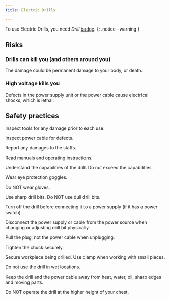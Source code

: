 ```yaml
---
title: Electric Drills

---
```


To use Electric Drills, you need _Drill_ [badge](../../badges/).
{: .notice--warning }

## Risks

### Drills can kill you (and others around you)

The damage could be permanent damage to your body, or death.

### High voltage kills you

Defects in the power supply unit or the power cable cause electrical shocks,
which is lethal.

## Safety practices

Inspect tools for any damage prior to each use.

Inspect power cable for defects.

Report any damages to the staffs.

Read manuals and operating instructions.

Understand the capabilities of the drill. Do not exceed the capabilities.

Wear eye protection goggles.

Do NOT wear gloves.

Use sharp drill bits. Do NOT use dull drill bits.

Turn off the drill before connecting it to a power supply (if it has a power
switch).

Disconnect the power supply or cable from the power source when changing or
adjusting drill bit.physically.

Pull the plug, not the power cable when unplugging.

Tighten the chuck securely.

Secure workpiece being drilled. Use clamp when working with small pieces.

Do not use the drill in wet locations.

Keep the drill and the power cable away from heat, water, oil, sharp edges and
moving parts.

Do NOT operate the drill at the higher height of your chest.
